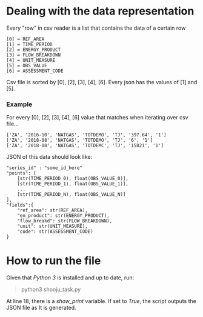 # Dealing with the data representation

Every "row" in csv reader is a list that contains the data of a certain row

```
[0] = REF_AREA
[1] = TIME_PERIOD
[2] = ENERGY_PRODUCT
[3] = FLOW_BREAKDOWN
[4] = UNIT_MEASURE
[5] = OBS_VALUE
[6] = ASSESSMENT_CODE
```

Csv file is sorted by [0], [2], [3], [4], [6].
Every json has the values of [1] and [5].

### Example 

For every [0], [2], [3], [4], [6] value that matches when iterating over csv file...

```
['ZA', '2016-10', 'NATGAS', 'TOTDEMO', 'TJ', '397.64', '1']
['ZA', '2018-08', 'NATGAS', 'TOTDEMO', 'TJ', '6', '1']
['ZA', '2018-08', 'NATGAS', 'TOTDEMC', 'TJ', '15821', '1']
```
    
JSON of this data should look like:

```
"series_id" : "some_id_here"
"points": [
    [str(TIME_PERIOD_0), float(OBS_VALUE_0)],
    [str(TIME_PERIOD_1), float(OBS_VALUE_1)],
    ...
    [str(TIME_PERIOD_N), float(OBS_VALUE_N)]
],
"fields":{
    "ref_area": str(REF_AREA),
    "en_product": str(ENERGY_PRODUCT), 
    "flow_breakd": str(FLOW_BREAKDOWN), 
    "unit": str(UNIT_MEASURE), 
    "code": str(ASSESSMENT_CODE)
} 

```

# How to run the file

Given that *Python 3* is installed and up to date, run:

> python3 shooju_task.py

At line 18, there is a *show_print* variable. If set to *True*, the script outputs the JSON file as It is generated. 